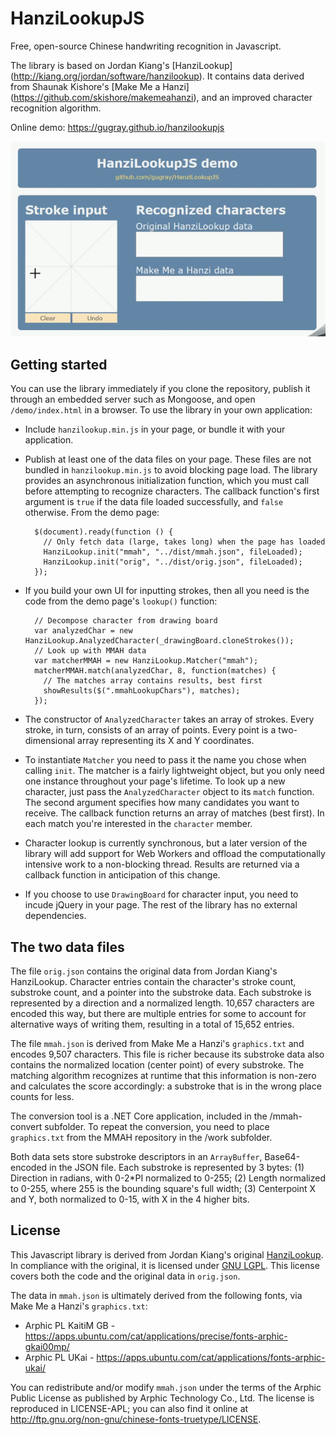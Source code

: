 # HanziLookupJS
Free, open-source Chinese handwriting recognition in Javascript.

The library is based on Jordan Kiang's [HanziLookup] (http://kiang.org/jordan/software/hanzilookup). It contains data derived from Shaunak Kishore's [Make Me a Hanzi] (https://github.com/skishore/makemeahanzi), and an improved character recognition algorithm.

Online demo: <https://gugray.github.io/hanzilookupjs>

![HanziLookupJS demo](HanziLookupJS.gif)

## Getting started
You can use the library immediately if you clone the repository, publish it through an embedded server such as Mongoose, and open `/demo/index.html` in a browser. To use the library in your own application:

- Include `hanzilookup.min.js` in your page, or bundle it with your application.

- Publish at least one of the data files on your page. These files are not bundled in `hanzilookup.min.js` to avoid blocking page load. The library provides an asynchronous initialization function, which you must call before attempting to recognize characters. The callback function's first argument is `true` if the data file loaded successfully, and `false` otherwise. From the demo page:

        $(document).ready(function () {
          // Only fetch data (large, takes long) when the page has loaded
          HanziLookup.init("mmah", "../dist/mmah.json", fileLoaded);
          HanziLookup.init("orig", "../dist/orig.json", fileLoaded);
        });

- If you build your own UI for inputting strokes, then all you need is the code from the demo page's `lookup()` function:

        // Decompose character from drawing board
        var analyzedChar = new HanziLookup.AnalyzedCharacter(_drawingBoard.cloneStrokes());
        // Look up with MMAH data
        var matcherMMAH = new HanziLookup.Matcher("mmah");
        matcherMMAH.match(analyzedChar, 8, function(matches) {
          // The matches array contains results, best first
          showResults($(".mmahLookupChars"), matches);
        });

- The constructor of `AnalyzedCharacter` takes an array of strokes. Every stroke, in turn, consists of an array of points. Every point is a two-dimensional array representing its X and Y coordinates.
  
- To instantiate `Matcher` you need to pass it the name you chose when calling `init`. The matcher is a fairly lightweight object, but you only need one instance throughout your page's lifetime. To look up a new character, just pass the `AnalyzedCharacter` object to its `match` function. The second argument specifies how many candidates you want to receive. The callback function returns an array of matches (best first). In each match you're interested in the `character` member.

- Character lookup is currently synchronous, but a later version of the library will add support for Web Workers and offload the computationally intensive work to a non-blocking thread. Results are returned via a callback function in anticipation of this change.

- If you choose to use `DrawingBoard` for character input, you need to incude jQuery in your page. The rest of the library has no external dependencies.
  
## The two data files
 
The file `orig.json` contains the original data from Jordan Kiang's HanziLookup. Character entries contain the character's stroke count, substroke count, and a pointer into the substroke data. Each substroke is represented by a direction and a normalized length. 10,657 characters are encoded this way, but there are multiple entries for some to account for alternative ways of writing them, resulting in a total of 15,652 entries.
 
The file `mmah.json` is derived from Make Me a Hanzi's `graphics.txt` and encodes 9,507 characters. This file is richer because its substroke data also contains the normalized location (center point) of every substroke. The matching algorithm recognizes at runtime that this information is non-zero and calculates the score accordingly: a substroke that is in the wrong place counts for less.

The conversion tool is a .NET Core application, included in the /mmah-convert subfolder. To repeat the conversion, you need to place `graphics.txt` from the MMAH repository in the /work subfolder.

Both data sets store substroke descriptors in an `ArrayBuffer`, Base64-encoded in the JSON file. Each substroke is represented by 3 bytes: (1) Direction in radians, with 0\-2\*PI normalized to 0\-255; (2) Length normalized to 0\-255, where 255 is the bounding square's full width; (3) Centerpoint X and Y, both normalized to 0\-15, with X in the 4 higher bits.

## License

This Javascript library is derived from Jordan Kiang's original [HanziLookup](http://kiang.org/jordan/software/hanzilookup). In compliance with the original, it is licensed under [GNU LGPL](http://www.gnu.org/copyleft/gpl.html). This license covers both the code and the original data in `orig.json`.

The data in `mmah.json` is ultimately derived from the following fonts, via Make Me a Hanzi's `graphics.txt`:
- Arphic PL KaitiM GB - https://apps.ubuntu.com/cat/applications/precise/fonts-arphic-gkai00mp/
- Arphic PL UKai - https://apps.ubuntu.com/cat/applications/fonts-arphic-ukai/

You can redistribute and/or modify `mmah.json` under the terms of the Arphic Public License as published by Arphic Technology Co., Ltd. The license is reproduced in LICENSE-APL; you can also find it online at <http://ftp.gnu.org/non-gnu/chinese-fonts-truetype/LICENSE>.
